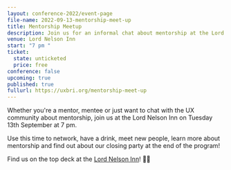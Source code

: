 ```yaml
---
layout: conference-2022/event-page
file-name: 2022-09-13-mentorship-meet-up
title: Mentorship Meetup
description: Join us for an informal chat about mentorship at the Lord Nelson Inn, Brighton
venue: Lord Nelson Inn
start: "7 pm "
ticket:
  state: unticketed
  price: free
conference: false
upcoming: true
published: true
fullurl: https://uxbri.org/mentorship-meet-up
---
```

Whether you're a mentor, mentee or just want to chat with the UX community about mentorship, join us at the Lord Nelson Inn on Tuesday 13th September at 7 pm. 

Use this time to network, have a drink, meet new people, learn more about mentorship and find out about our closing party at the end of the program! 

Find us on the top deck at the [Lord Nelson Inn](https://www.google.co.uk/maps/place/Lord+Nelson+Inn/@50.828265,-0.139081,15z/data=!4m2!3m1!1s0x0:0xdfe7eb2146843773?sa=X&hl=en&ved=2ahUKEwiar9raoPP5AhXilFwKHeeQC98Q_BJ6BAhfEAU)! 🏴‍☠️